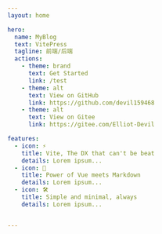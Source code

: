 ```yaml
---
layout: home

hero:
  name: MyBlog
  text: VitePress
  tagline: 前端/后端
  actions:
    - theme: brand
      text: Get Started
      link: /test
    - theme: alt
      text: View on GitHub
      link: https://github.com/devil159468
    - theme: alt
      text: View on Gitee
      link: https://gitee.com/Elliot-Devil

features:
  - icon: ⚡️
    title: Vite, The DX that can't be beat
    details: Lorem ipsum...
  - icon: 🖖
    title: Power of Vue meets Markdown
    details: Lorem ipsum...
  - icon: 🛠️
    title: Simple and minimal, always
    details: Lorem ipsum...


---
```


<!-- # Hello VitePress
> this is a quote -->

<style>
:root {
  --vp-home-hero-name-color: transparent;
  --vp-home-hero-name-background: -webkit-linear-gradient(120deg, #bd34fe, #41d1ff);
}

</style>
